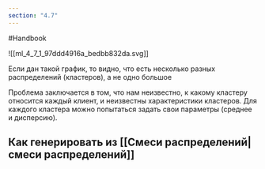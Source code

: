 ```yaml
---
section: "4.7"
---
```

#Handbook


![[ml_4_7_1_97ddd4916a_bedbb832da.svg]]

Если дан такой график, то видно, что есть несколько разных распределений (кластеров), а не одно большое

Проблема заключается в том, что нам неизвестно, к какому кластеру относится каждый клиент, и неизвестны характеристики кластеров. Для каждого кластера можно попытаться задать свои параметры (среднее и дисперсию). 


## Как генерировать из [[Смеси распределений|смеси распределений]]

